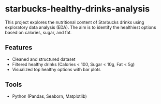 # starbucks-healthy-drinks-analysis
This project explores the nutritional content of Starbucks drinks using exploratory data analysis (EDA). The aim is to identify the healthiest options based on calories, sugar, and fat.

## Features
- Cleaned and structured dataset
- Filtered healthy drinks (Calories < 100, Sugar < 10g, Fat < 5g)
- Visualized top healthy options with bar plots

## Tools
- Python (Pandas, Seaborn, Matplotlib)
